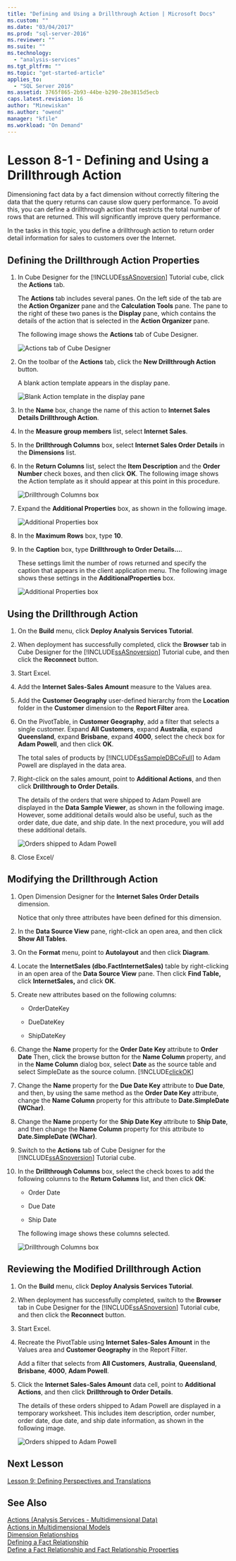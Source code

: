 ```yaml
---
title: "Defining and Using a Drillthrough Action | Microsoft Docs"
ms.custom: ""
ms.date: "03/04/2017"
ms.prod: "sql-server-2016"
ms.reviewer: ""
ms.suite: ""
ms.technology: 
  - "analysis-services"
ms.tgt_pltfrm: ""
ms.topic: "get-started-article"
applies_to: 
  - "SQL Server 2016"
ms.assetid: 3765f865-2b93-44be-b290-28e3815d5ecb
caps.latest.revision: 16
author: "Minewiskan"
ms.author: "owend"
manager: "kfile"
ms.workload: "On Demand"
---
```

# Lesson 8-1 - Defining and Using a Drillthrough Action
Dimensioning fact data by a fact dimension without correctly filtering the data that the query returns can cause slow query performance. To avoid this, you can define a drillthrough action that restricts the total number of rows that are returned. This will significantly improve query performance.  
  
In the tasks in this topic, you define a drillthrough action to return order detail information for sales to customers over the Internet.  
  
## Defining the Drillthrough Action Properties  
  
1.  In Cube Designer for the [!INCLUDE[ssASnoversion](../includes/ssasnoversion-md.md)] Tutorial cube, click the **Actions** tab.  
  
    The **Actions** tab includes several panes. On the left side of the tab are the **Action Organizer** pane and the **Calculation Tools** pane. The pane to the right of these two panes is the **Display** pane, which contains the details of the action that is selected in the **Action Organizer** pane.  
  
    The following image shows the **Actions** tab of Cube Designer.  
  
    ![Actions tab of Cube Designer](../analysis-services/media/l8-action1.gif "Actions tab of Cube Designer")  
  
2.  On the toolbar of the **Actions** tab, click the **New Drillthrough Action** button.  
  
    A blank action template appears in the display pane.  
  
    ![Blank Action template in the display pane](../analysis-services/media/l8-action2.gif "Blank Action template in the display pane")  
  
3.  In the **Name** box, change the name of this action to **Internet Sales Details Drillthrough Action**.  
  
4.  In the **Measure group members** list, select **Internet Sales**.  
  
5.  In the **Drillthrough Columns** box, select **Internet Sales Order Details** in the **Dimensions** list.  
  
6.  In the **Return Columns** list, select the **Item Description** and the **Order Number** check boxes, and then click **OK**. The following image shows the Action template as it should appear at this point in this procedure.  
  
    ![Drillthrough Columns box](../analysis-services/media/l8-action3.gif "Drillthrough Columns box")  
  
7.  Expand the **Additional Properties** box, as shown in the following image.  
  
    ![Additional Properties box](../analysis-services/media/l8-action4.gif "Additional Properties box")  
  
8.  In the **Maximum Rows** box, type **10**.  
  
9. In the **Caption** box, type **Drillthrough to Order Details…**.  
  
    These settings limit the number of rows returned and specify the caption that appears in the client application menu. The following image shows these settings in the **AdditionalProperties** box.  
  
    ![Additional Properties box](../analysis-services/media/l8-action5.gif "Additional Properties box")  
  
## Using the Drillthrough Action  
  
1.  On the **Build** menu, click **Deploy Analysis Services Tutorial**.  
  
2.  When deployment has successfully completed, click the **Browser** tab in Cube Designer for the [!INCLUDE[ssASnoversion](../includes/ssasnoversion-md.md)] Tutorial cube, and then click the **Reconnect** button.  
  
3.  Start Excel.  
  
4.  Add the **Internet Sales-Sales Amount** measure to the Values area.  
  
5.  Add the **Customer Geography** user-defined hierarchy from the **Location** folder in the **Customer** dimension to the **Report Filter** area.  
  
6.  On the PivotTable, in **Customer Geography**, add a filter that selects a single customer. Expand **All Customers**, expand **Australia**, expand **Queensland**, expand **Brisbane**, expand **4000**, select the check box for **Adam Powell**, and then click **OK**.  
  
    The total sales of products by [!INCLUDE[ssSampleDBCoFull](../includes/sssampledbcofull-md.md)] to Adam Powell are displayed in the data area.  
  
7.  Right-click on the sales amount, point to **Additional Actions**, and then click **Drillthrough to Order Details**.  
  
    The details of the orders that were shipped to Adam Powell are displayed in the **Data Sample Viewer**, as shown in the following image. However, some additional details would also be useful, such as the order date, due date, and ship date. In the next procedure, you will add these additional details.  
  
    ![Orders shipped to Adam Powell](../analysis-services/media/l8-action6.gif "Orders shipped to Adam Powell")  
  
8.  Close Excel/  
  
## Modifying the Drillthrough Action  
  
1.  Open Dimension Designer for the **Internet Sales Order Details** dimension.  
  
    Notice that only three attributes have been defined for this dimension.  
  
2.  In the **Data Source View** pane, right-click an open area, and then click **Show All Tables**.  
  
3.  On the **Format** menu, point to **Autolayout** and then click **Diagram**.  
  
4.  Locate the **InternetSales (dbo.FactInternetSales)** table by right-clicking in an open area of the **Data Source View** pane. Then click **Find Table,** click **InternetSales,** and click **OK**.  
  
5.  Create new attributes based on the following columns:  
  
    -   OrderDateKey  
  
    -   DueDateKey  
  
    -   ShipDateKey  
  
6.  Change the **Name** property for the **Order Date Key** attribute to **Order Date** Then, click the browse button for the **Name Column** property, and in the **Name Column** dialog box, select **Date** as the source table and select SimpleDate as the source column. [!INCLUDE[clickOK](../includes/clickok-md.md)]  
  
7.  Change the **Name** property for the **Due Date Key** attribute to **Due Date**, and then, by using the same method as the **Order Date Key** attribute, change the **Name Column** property for this attribute to **Date.SimpleDate (WChar)**.  
  
8.  Change the **Name** property for the **Ship Date Key** attribute to **Ship Date**, and then change the **Name Column** property for this attribute to **Date.SimpleDate (WChar)**.  
  
9. Switch to the **Actions** tab of Cube Designer for the [!INCLUDE[ssASnoversion](../includes/ssasnoversion-md.md)] Tutorial cube.  
  
10. In the **Drillthrough Columns** box, select the check boxes to add the following columns to the **Return Columns** list, and then click **OK**:  
  
    -   Order Date  
  
    -   Due Date  
  
    -   Ship Date  
  
    The following image shows these columns selected.  
  
    ![Drillthrough Columns box](../analysis-services/media/l8-action7.gif "Drillthrough Columns box")  
  
## Reviewing the Modified Drillthrough Action  
  
1.  On the **Build** menu, click **Deploy Analysis Services Tutorial**.  
  
2.  When deployment has successfully completed, switch to the **Browser** tab in Cube Designer for the [!INCLUDE[ssASnoversion](../includes/ssasnoversion-md.md)] Tutorial cube, and then click the **Reconnect** button.  
  
3.  Start Excel.  
  
4.  Recreate the PivotTable using **Internet Sales-Sales Amount** in the Values area and **Customer Geography** in the Report Filter.  
  
    Add a filter that selects from **All Customers**, **Australia**, **Queensland**, **Brisbane**, **4000**, **Adam Powell**.  
  
5.  Click the **Internet Sales-Sales Amount** data cell, point to **Additional Actions**, and then click **Drillthrough to Order Details**.  
  
    The details of these orders shipped to Adam Powell are displayed in a temporary worksheet. This includes item description, order number, order date, due date, and ship date information, as shown in the following image.  
  
    ![Orders shipped to Adam Powell](../analysis-services/media/l8-action8.gif "Orders shipped to Adam Powell")  
  
## Next Lesson  
[Lesson 9: Defining Perspectives and Translations](../analysis-services/lesson-9-defining-perspectives-and-translations.md)  
  
## See Also  
[Actions &#40;Analysis Services - Multidimensional Data&#41;](../analysis-services/multidimensional-models/actions-analysis-services-multidimensional-data.md)  
[Actions in Multidimensional Models](../analysis-services/multidimensional-models/actions-in-multidimensional-models.md)  
[Dimension Relationships](../analysis-services/multidimensional-models-olap-logical-cube-objects/dimension-relationships.md)  
[Defining a Fact Relationship](../analysis-services/lesson-5-2-defining-a-fact-relationship.md)  
[Define a Fact Relationship and Fact Relationship Properties](../analysis-services/multidimensional-models/define-a-fact-relationship-and-fact-relationship-properties.md)  
  
  
  
